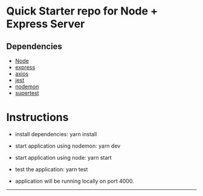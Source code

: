 # Quick Starter repo for Node + Express Server

## Dependencies

- [Node](https://nodejs.org/) 
- [express](https://expressjs.com/) 
- [axios](https://www.npmjs.com/package/jsonwebtoken) 
- [jest](https://jestjs.io/) 
- [nodemon](nodemonnodemon.io)
- [supertest](https://www.npmjs.com/package/supertest)


# Instructions

- install dependencies: yarn install
- start application using nodemon: yarn dev
- start application using node: yarn start
- test the application: yarn test 

- application will be running locally on port 4000. 

---
